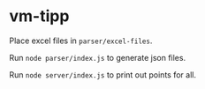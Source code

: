 # vm-tipp

Place excel files in `parser/excel-files`.

Run `node parser/index.js` to generate json files.

Run `node server/index.js` to print out points for all.
